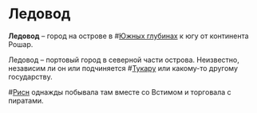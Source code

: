 # Ледовод

**Ледовод** – город на острове в #[Южных глубинах](locations/southern-depths) к югу от континента Рошар.

Ледовод – портовый город в северной части острова. Неизвестно, независим ли он или подчиняется #[Тукару](locations/tukar) или какому-то другому государству.

#[Рисн](characters/rysn) однажды побывала там вместе со Встимом и торговала с пиратами.
